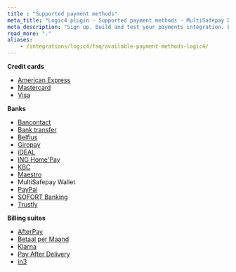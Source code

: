 ```yaml
---
title : "Supported payment methods"
meta_title: "Logic4 plugin - Supported payment methods - MultiSafepay Docs"
meta_description: "Sign up. Build and test your payments integration. Explore our products and services. Use our API Reference, SDKs, and wrappers. Get support."
read_more: "."
aliases: 
    - /integrations/logic4/faq/available-payment-methods-logic4/
---
```


__Credit cards__

+ [American Express](/payments/methods/credit-and-debit-cards/american-express)
+ [Mastercard](/payments/methods/credit-and-debit-cards/mastercard)
+ [Visa](/payments/methods/credit-and-debit-cards/visa)

__Banks__

+ [Bancontact](/payments/methods/banks/bancontact)
+ [Bank transfer](/payments/methods/banks/bank-transfer)
+ [Belfius](/payments/methods/banks/belfius)
+ [Giropay](/payments/methods/banks/giropay)
+ [iDEAL](/payments/methods/banks/ideal)
+ [ING Home'Pay](/payments/methods/banks/ing-home-pay)
+ [KBC](/payments/methods/banks/kbc)
+ [Maestro](/payments/methods/credit-and-debit-cards/maestro)
+ MultiSafepay Wallet
+ [PayPal](/payments/methods/wallet/paypal)
+ [SOFORT Banking](/payments/methods/banks/sofort-banking)
+ [Trustly](/payments/methods/banks/trustly)

__Billing suites__

+ [AfterPay](/payments/methods/billing-suite/afterpay)
+ [Betaal per Maand](/payments/methods/billing-suite/betaalpermaand)
+ [Klarna](/payments/methods/billing-suite/klarna)
+ [Pay After Delivery](/payments/methods/billing-suite/pay-after-delivery)
+ [in3](/payments/methods/billing-suite/in3)

















